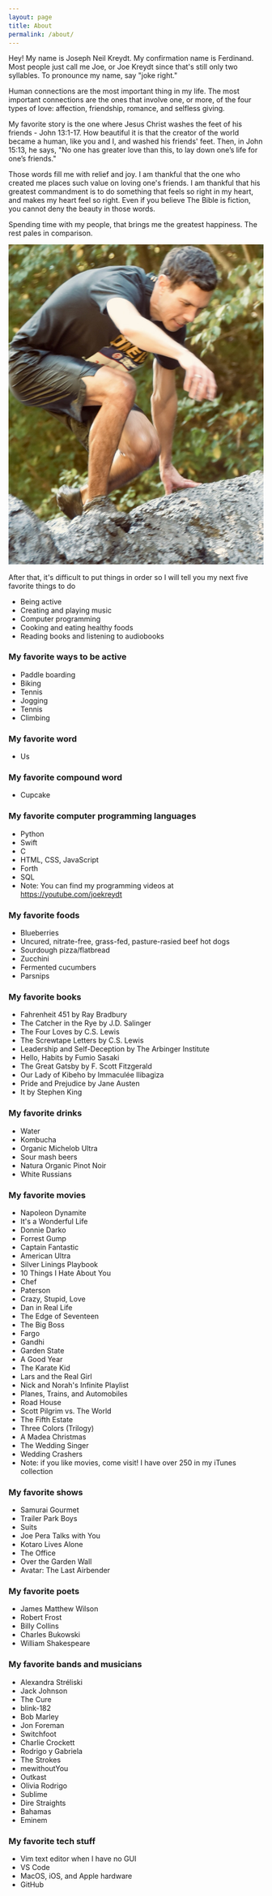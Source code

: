 ```yaml
---
layout: page
title: About
permalink: /about/
---
```


Hey! My name is Joseph Neil Kreydt. My confirmation name is Ferdinand. Most people just call me Joe, or Joe Kreydt since that's still only two syllables. To pronounce my name, say "joke right."

Human connections are the most important thing in my life. The most important connections are the ones that involve one, or more, of the four types of love: affection, friendship, romance, and selfless giving.

My favorite story is the one where Jesus Christ washes the feet of his friends - John 13:1-17. How beautiful it is that the creator of the world became a human, like you and I, and washed his friends' feet. Then, in John 15:13, he says, "No one has greater love than this, to lay down one’s life for one’s friends."

Those words fill me with relief and joy. I am thankful that the one who created me places such value on loving one's friends. I am thankful that his greatest commandment is to do something that feels so right in my heart, and makes my heart feel so right. Even if you believe The Bible is fiction, you cannot deny the beauty in those words.

Spending time with my people, that brings me the greatest happiness. The rest pales in comparison.

![Joe climbing over a mound of mud in a race](/assets/race.jpeg)

After that, it's difficult to put things in order so I will tell you my next five favorite things to do
* Being active
* Creating and playing music
* Computer programming
* Cooking and eating healthy foods
* Reading books and listening to audiobooks

### My favorite ways to be active
* Paddle boarding
* Biking
* Tennis
* Jogging
* Tennis
* Climbing

### My favorite word
* Us

### My favorite compound word
* Cupcake

### My favorite computer programming languages
* Python
* Swift
* C
* HTML, CSS, JavaScript
* Forth
* SQL
* Note: You can find my programming videos at <a href="https://youtube.com/joekreydt" target="_blank">https://youtube.com/joekreydt</a>

### My favorite foods
* Blueberries
* Uncured, nitrate-free, grass-fed, pasture-rasied beef hot dogs
* Sourdough pizza/flatbread
* Zucchini
* Fermented cucumbers
* Parsnips

### My favorite books
* Fahrenheit 451 by Ray Bradbury
* The Catcher in the Rye by J.D. Salinger
* The Four Loves by C.S. Lewis
* The Screwtape Letters by C.S. Lewis
* Leadership and Self-Deception by The Arbinger Institute
* Hello, Habits by Fumio Sasaki
* The Great Gatsby by F. Scott Fitzgerald
* Our Lady of Kibeho by Immaculée Ilibagiza
* Pride and Prejudice by Jane Austen
* It by Stephen King

### My favorite drinks
* Water
* Kombucha
* Organic Michelob Ultra
* Sour mash beers
* Natura Organic Pinot Noir
* White Russians

### My favorite movies
* Napoleon Dynamite
* It's a Wonderful Life
* Donnie Darko
* Forrest Gump
* Captain Fantastic
* American Ultra
* Silver Linings Playbook
* 10 Things I Hate About You
* Chef
* Paterson
* Crazy, Stupid, Love
* Dan in Real Life
* The Edge of Seventeen
* The Big Boss
* Fargo
* Gandhi
* Garden State
* A Good Year
* The Karate Kid
* Lars and the Real Girl
* Nick and Norah's Infinite Playlist
* Planes, Trains, and Automobiles
* Road House
* Scott Pilgrim vs. The World
* The Fifth Estate
* Three Colors (Trilogy)
* A Madea Christmas
* The Wedding Singer
* Wedding Crashers
* Note: if you like movies, come visit! I have over 250 in my iTunes collection

### My favorite shows
* Samurai Gourmet
* Trailer Park Boys
* Suits
* Joe Pera Talks with You
* Kotaro Lives Alone
* The Office
* Over the Garden Wall
* Avatar: The Last Airbender

### My favorite poets
* James Matthew Wilson
* Robert Frost
* Billy Collins
* Charles Bukowski
* William Shakespeare

### My favorite bands and musicians
* Alexandra Stréliski
* Jack Johnson
* The Cure
* blink-182
* Bob Marley
* Jon Foreman
* Switchfoot
* Charlie Crockett
* Rodrigo y Gabriela
* The Strokes
* mewithoutYou
* Outkast
* Olivia Rodrigo
* Sublime
* Dire Straights
* Bahamas
* Eminem

### My favorite tech stuff
* Vim text editor when I have no GUI
* VS Code
* MacOS, iOS, and Apple hardware
* GitHub
